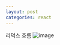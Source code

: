 ```yaml
---
layout: post
categories: react
---
```


리덕스 흐름
![image](https://user-images.githubusercontent.com/24698057/158577975-2e72643a-b7ee-4a8d-9082-1cf1439df8e4.png)

